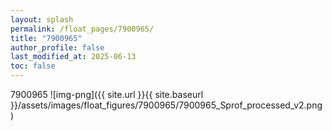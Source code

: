 ```yaml
---
layout: splash
permalink: /float_pages/7900965/
title: "7900965"
author_profile: false
last_modified_at: 2025-06-13
toc: false
---
```

 
7900965
![img-png]({{ site.url }}{{ site.baseurl }}/assets/images/float_figures/7900965/7900965_Sprof_processed_v2.png)